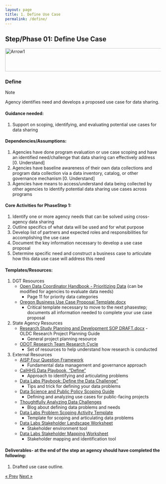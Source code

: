 ```yaml
---
layout: page
title: 1. Define Use Case
permalink: /define/
---
```

## Step/Phase 01: Define Use Case

<img width="930" height="75" alt="Arrow1" src="https://github.com/user-attachments/assets/0e162e3f-fe67-4025-b43c-0faa16a8e3a3" />

### Define
> [!NOTE]
> Agency identifies need and develops a proposed use case for data sharing.

#### Guidance needed:  

1. Support on scoping, identifying, and evaluating potential use cases for data sharing 

#### Dependencies/Assumptions: 

1. Agencies have done program evaluation or use case scoping and have an identified need/challenge that data sharing can effectively address [0. Understand] 
2. Agencies have baseline awareness of their own data collections and program data collection via a data inventory, catalog, or other governance mechanism [0. Understand] 
3. Agencies have means to access/understand data being collected by other agencies to identify potential data sharing use cases across programs  

#### Core Activities for PhaseStep 1: 

1. Identify one or more agency needs that can be solved using cross-agency data sharing
2. Outline specifics of what data will be used and for what purpose
3. Develop list of partners and expected roles and responsibilities for accomplishing the use case
4. Document the key information necessary to develop a use case proposal
5. Determine specific need and construct a business case to articulate how this data use case will address this need 

#### Templates/Resources: 

1. DGT Resources 
     - <a href="https://data.oregon.gov/Administrative/Agency-Data-Coordinator-s-Handbook/p6rj-4fdp/about_data">Open Data Coordinator Handbook - Prioritizing Data</a> (can be modified for agencies to evaluate data needs) 
        - Page 11 for priority data categories 
     - [Oregon Business Use Case Proposal Template.docx](https://github.com/user-attachments/files/22032635/Oregon.Business.Use.Case.Proposal.Template.docx)
        - Critical template necessary to move to the next phasestep; documents all information needed to complete your use case proposal 
2. State Agency Resources 
     - [Research Study Planning and Development SOP DRAFT.docx](https://github.com/user-attachments/files/22032720/Research.Study.Planning.and.Development.SOP.DRAFT.docx) - OLDC Research Project Planning Guide
        - General project planning resource 
     - <a href= "https://www.oregon.gov/odot/programs/pages/research.aspx">ODOT Research Team Research Cycle</a>
        - Set of resources to help understand how research is conducted 
3. External Resources 
     - <a href="https://aisp.upenn.edu/resource-article/four-questions-to-guide-decision-making-for-data-sharing-and-integration/">AISP Four Question Framework</a> 
        - Fundamental data management and governance approach 
     - <a href="https://chhsdata.github.io/dataplaybook/define/">CalHHS Data Playbook, “Define” </a> 
        - Approach to identifying and articulating problems 
     -  <a href="https://sites.google.com/georgetown.edu/data-labs-playbook/define-the-data-challenge?authuser=0">Data Labs Playbook: Define the Data Challenge"</a>
        - Tips and trick for defining your data problems 
     - <a href="http://www.datasciencepublicpolicy.org/our-work/tools-guides/data-science-project-scoping-guide/"> Data Science and Public Policy Scoping Guide</a>
        - Defining and analyzing use cases for public-facing projects 
     - <a href="https://beeckcenter.georgetown.edu/foundations-of-a-successful-data-project-thoughtfully-analyzing-data-challenges/">Thoughtfully Analyzing Data Challenges</a>
        - Blog about defining data problems and needs 
     -  <a href="https://stateoforegon.sharepoint.com/:b:/r/sites/DAS-EIS-DGT/Shared Documents/eMOU Project Planning/Pilot Scoping and Execution/Templates/1 - Define Use Case/Problem Scoping Activity (Template).pdf?csf=1&web=1&e=DP6Jph">Data Labs Problem Scoping Activity Template</a>
        - Template for scoping and articulating data problems 
     - <a href="https://stateoforegon.sharepoint.com/:w:/r/sites/DAS-EIS-DGT/Shared Documents/eMOU Project Planning/Pilot Scoping and Execution/Templates/1 - Define Use Case/Stakeholder Mapping Worksheet.docx?d=w4c40e811bc4f4a23a95bba2fbc7024eb&csf=1&web=1&e=FrPDB9">Data Labs Stakeholder Landscape Worksheet</a>
        - Stakeholder environment tool 
     -  <a href="https://stateoforegon.sharepoint.com/:w:/r/sites/DAS-EIS-DGT/Shared Documents/eMOU Project Planning/Pilot Scoping and Execution/Templates/1 - Define Use Case/Stakeholder Mapping Worksheet.docx?d=w4c40e811bc4f4a23a95bba2fbc7024eb&csf=1&web=1&e=37M7Wq">Data Labs Stakeholder Mapping Worksheet</a>
        - Stakeholder mapping and identification tool 
#### Deliverables- at the end of the step an agency should have completed the following:   
1. Drafted use case outline.


<!-- Pagination -->
<div class="pagination">
  <a class="pagination-item older" href="{{ site.baseurl }}/define">&laquo; Prev</a>
  <a class="pagination-item newer" href="{{ site.baseurl }}/implement">Next &raquo;</a>
</div>
